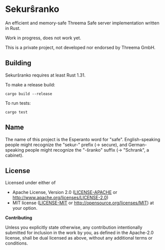 # Sekurŝranko

An efficient and memory-safe Threema Safe server implementation
written in Rust.

Work in progress, does not work yet.

This is a private project, not developed nor endorsed by Threema GmbH.


## Building

Sekurŝranko requires at least Rust 1.31.

To make a release build:

    cargo build --release

To run tests:

    cargo test


## Name

The name of this project is the Esperanto word for "safe". English-speaking
people might recognize the "sekur-" prefix (-> secure), and German-speaking
people might recognize the "-ŝranko" suffix (-> "Schrank", a cabinet).


## License

Licensed under either of

 * Apache License, Version 2.0 ([LICENSE-APACHE](LICENSE-APACHE) or
   http://www.apache.org/licenses/LICENSE-2.0)
 * MIT license ([LICENSE-MIT](LICENSE-MIT) or
   http://opensource.org/licenses/MIT) at your option.

**Contributing**

Unless you explicitly state otherwise, any contribution intentionally submitted
for inclusion in the work by you, as defined in the Apache-2.0 license, shall
be dual licensed as above, without any additional terms or conditions.
